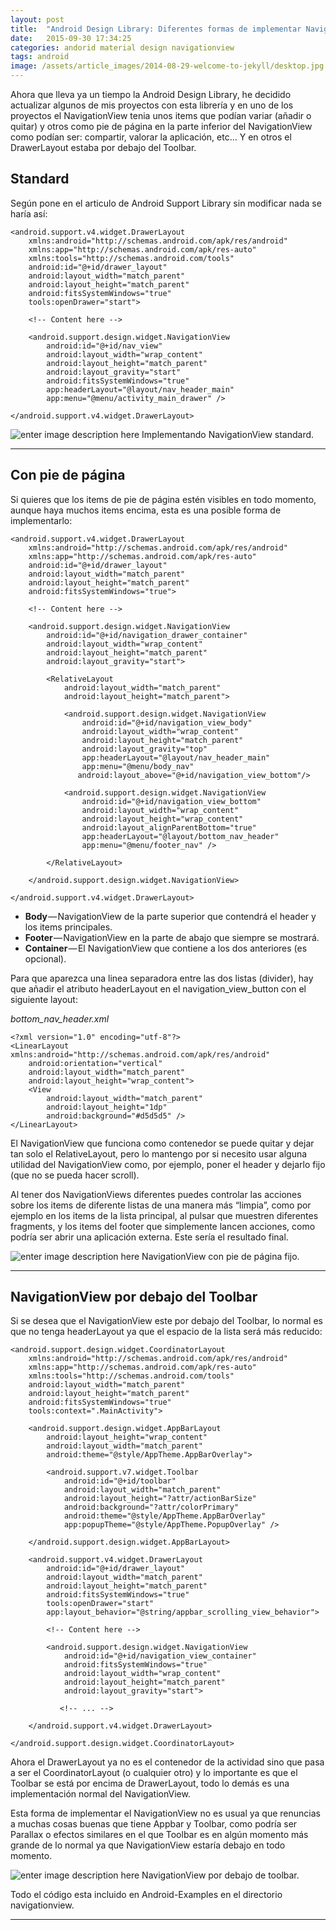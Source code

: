 ```yaml
---
layout: post
title:  "Android Design Library: Diferentes formas de implementar NavigationView y DrawableLayout"
date:   2015-09-30 17:34:25
categories: andorid material design navigationview
tags: android
image: /assets/article_images/2014-08-29-welcome-to-jekyll/desktop.jpg
---
```


Ahora que lleva ya un tiempo la Android Design Library, he decidido actualizar algunos de mis proyectos con esta librería y en uno de los proyectos el NavigationView tenia unos items que podían variar (añadir o quitar) y otros como pie de página en la parte inferior del NavigationView como podían ser: compartir, valorar la aplicación, etc… Y en otros el DrawerLayout estaba por debajo del Toolbar.


Standard
--------

Según pone en el articulo de Android Support Library sin modificar nada se haría así:

    <android.support.v4.widget.DrawerLayout
        xmlns:android="http://schemas.android.com/apk/res/android"
        xmlns:app="http://schemas.android.com/apk/res-auto"
        xmlns:tools="http://schemas.android.com/tools"
        android:id="@+id/drawer_layout"
        android:layout_width="match_parent"
        android:layout_height="match_parent"
        android:fitsSystemWindows="true"
        tools:openDrawer="start">
    
        <!-- Content here -->
    
        <android.support.design.widget.NavigationView
            android:id="@+id/nav_view"
            android:layout_width="wrap_content"
            android:layout_height="match_parent"
            android:layout_gravity="start"
            android:fitsSystemWindows="true"
            app:headerLayout="@layout/nav_header_main"
            app:menu="@menu/activity_main_drawer" />
    
    </android.support.v4.widget.DrawerLayout>

![enter image description here](https://cdn-images-1.medium.com/max/1600/1*mgbxAxAV_FRTzcFouk7j-g.gif)
Implementando NavigationView standard.

----------

Con pie de página
-----------------

Si quieres que los items de pie de página estén visibles en todo momento, aunque haya muchos items encima, esta es una posible forma de implementarlo:

    <android.support.v4.widget.DrawerLayout
        xmlns:android="http://schemas.android.com/apk/res/android"
        xmlns:app="http://schemas.android.com/apk/res-auto"
        android:id="@+id/drawer_layout"
        android:layout_width="match_parent"
        android:layout_height="match_parent"
        android:fitsSystemWindows="true">
    
        <!-- Content here -->
    
        <android.support.design.widget.NavigationView
            android:id="@+id/navigation_drawer_container"
            android:layout_width="wrap_content"
            android:layout_height="match_parent"
            android:layout_gravity="start">
    
            <RelativeLayout
                android:layout_width="match_parent"
                android:layout_height="match_parent">
    
                <android.support.design.widget.NavigationView
                    android:id="@+id/navigation_view_body"
                    android:layout_width="wrap_content"
                    android:layout_height="match_parent"
                    android:layout_gravity="top"
                    app:headerLayout="@layout/nav_header_main"
                    app:menu="@menu/body_nav"
                   android:layout_above="@+id/navigation_view_bottom"/>
    
                <android.support.design.widget.NavigationView
                    android:id="@+id/navigation_view_bottom"
                    android:layout_width="wrap_content"
                    android:layout_height="wrap_content"
                    android:layout_alignParentBottom="true"
                    app:headerLayout="@layout/bottom_nav_header"
                    app:menu="@menu/footer_nav" />
    
            </RelativeLayout>
    
        </android.support.design.widget.NavigationView>
    
    </android.support.v4.widget.DrawerLayout>

 - **Body** — NavigationView de la parte superior que contendrá el header y los items principales.
 - **Footer** — NavigationView en la parte de abajo que siempre se mostrará.
 - **Container** — El NavigationView que contiene a los dos anteriores (es opcional).

Para que aparezca una linea separadora entre las dos listas (divider), hay que añadir el atributo headerLayout en el navigation_view_button con el siguiente layout:

*bottom_nav_header.xml*

    <?xml version="1.0" encoding="utf-8"?>
    <LinearLayout xmlns:android="http://schemas.android.com/apk/res/android"
        android:orientation="vertical"
        android:layout_width="match_parent"
        android:layout_height="wrap_content">
        <View
            android:layout_width="match_parent"
            android:layout_height="1dp"
            android:background="#d5d5d5" />  
    </LinearLayout>

El NavigationView que funciona como contenedor se puede quitar y dejar tan solo el RelativeLayout, pero lo mantengo por si necesito usar alguna utilidad del NavigationView como, por ejemplo, poner el header y dejarlo fijo (que no se pueda hacer scroll).

Al tener dos NavigationViews diferentes puedes controlar las acciones sobre los items de diferente listas de una manera más “limpia”, como por ejemplo en los items de la lista principal, al pulsar que muestren diferentes fragments, y los items del footer que simplemente lancen acciones, como podría ser abrir una aplicación externa.
Este sería el resultado final.

![enter image description here](https://cdn-images-1.medium.com/max/1600/1*G52oJ8FMY_YuNEl7n4PkIg.gif)
NavigationView con pie de página fijo.

----------

NavigationView por debajo del Toolbar
-------------------------------------

Si se desea que el NavigationView este por debajo del Toolbar, lo normal es que no tenga headerLayout ya que el espacio de la lista será más reducido:

    <android.support.design.widget.CoordinatorLayout
        xmlns:android="http://schemas.android.com/apk/res/android"
        xmlns:app="http://schemas.android.com/apk/res-auto"
        xmlns:tools="http://schemas.android.com/tools"
        android:layout_width="match_parent"
        android:layout_height="match_parent"
        android:fitsSystemWindows="true"
        tools:context=".MainActivity">
    
        <android.support.design.widget.AppBarLayout
            android:layout_height="wrap_content"
            android:layout_width="match_parent"
            android:theme="@style/AppTheme.AppBarOverlay">
    
            <android.support.v7.widget.Toolbar
                android:id="@+id/toolbar"
                android:layout_width="match_parent"
                android:layout_height="?attr/actionBarSize"
                android:background="?attr/colorPrimary"
                android:theme="@style/AppTheme.AppBarOverlay"
                app:popupTheme="@style/AppTheme.PopupOverlay" />
    
        </android.support.design.widget.AppBarLayout>
    
        <android.support.v4.widget.DrawerLayout
            android:id="@+id/drawer_layout"
            android:layout_width="match_parent"
            android:layout_height="match_parent"
            android:fitsSystemWindows="true"
            tools:openDrawer="start"
            app:layout_behavior="@string/appbar_scrolling_view_behavior">
    
            <!-- Content here -->
    
            <android.support.design.widget.NavigationView
                android:id="@+id/navigation_view_container"
                android:fitsSystemWindows="true"
                android:layout_width="wrap_content"
                android:layout_height="match_parent"
                android:layout_gravity="start">
    
               <!-- ... -->
    
        </android.support.v4.widget.DrawerLayout>
    
    </android.support.design.widget.CoordinatorLayout>

Ahora el DrawerLayout ya no es el contenedor de la actividad sino que pasa a ser el CoordinatorLayout (o cualquier otro) y lo importante es que el Toolbar se está por encima de DrawerLayout, todo lo demás es una implementación normal del NavigationView.

Esta forma de implementar el NavigationView no es usual ya que renuncias a muchas cosas buenas que tiene Appbar y Toolbar, como podría ser Parallax o efectos similares en el que Toolbar es en algún momento más grande de lo normal ya que NavigationView estaría debajo en todo momento.

![enter image description here](https://cdn-images-1.medium.com/max/1600/1*_ySVKSkuQaenJ7QT4X5ZJw.gif)
NavigationView por debajo de toolbar.

Todo el código esta incluido en Android-Examples en el directorio navigationview.

----------
